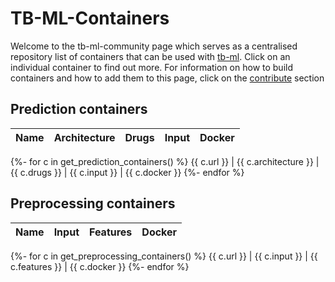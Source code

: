 # TB-ML-Containers

Welcome to the tb-ml-community page which serves as a centralised repository list of containers that can be used with [tb-ml](https://github.com/jodyphelan/tb-ml). Click on an individual container to find out more. For information on how to build containers and how to add them to this page, click on the [contribute](/contribute) section

## Prediction containers

Name | Architecture | Drugs | Input | Docker 
------------ | ------------- | ------------ | ------------ | ------------
{%- for c in get_prediction_containers() %}
{{ c.url }} | {{ c.architecture }}  | {{ c.drugs }} | {{ c.input }} | {{ c.docker }}
{%- endfor %}

## Preprocessing containers

Name | Input | Features | Docker 
------------ | ------------- | ------------ | ------------
{%- for c in get_preprocessing_containers() %}
{{ c.url }} | {{ c.input }}  | {{ c.features }} | {{ c.docker }}
{%- endfor %}